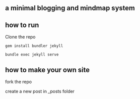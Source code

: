 ## a minimal blogging and mindmap system 
 
## how to run

Clone the repo

`gem install bundler jekyll`

`bundle exec jekyll serve`

## how to make your own site

fork the repo 

create a new post in _posts folder 

